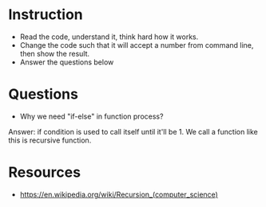 ﻿# Instruction
* Read the code, understand it, think hard how it works.
* Change the code such that it will accept a number from command line, then show the result.
* Answer the questions below

# Questions
* Why we need "if-else" in function process?

Answer: if condition is used to call itself until it'll be 1. We call a function like this is recursive function.


# Resources
* https://en.wikipedia.org/wiki/Recursion_(computer_science)